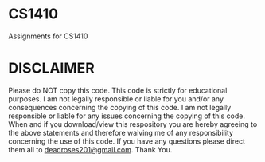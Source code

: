 # CS1410

Assignments for CS1410

# DISCLAIMER
Please do NOT copy this code. This code is strictly for educational purposes. I am not legally responsible or liable for you and/or any consequences concerning the copying of this code. I am not legally responsible or liable for any issues concerning the copying of this code. When and if you download/view this respository you are hereby agreeing to the above statements and therefore waiving me of any responsibility concerning the use of this code. If you have any questions please direct them all to deadroses201@gmail.com. Thank You.
